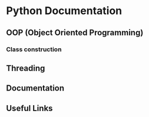 # Python Documentation

## OOP (Object Oriented Programming)

### Class construction

## Threading

## Documentation

## Useful Links

